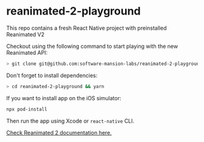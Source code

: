 # reanimated-2-playground

This repo contains a fresh React Native project with preinstalled Reanimated V2

Checkout using the following command to start playing with the new Reanimated API:

```bash
> git clone git@github.com:software-mansion-labs/reanimated-2-playground.git
```

Don't forget to install dependencies:
```bash
> cd reanimated-2-playground && yarn
```

If you want to install app on the iOS simulator:
```bash
npx pod-install
```

Then run the app using Xcode or `react-native` CLI.

[Check Reanimated 2 documentation here.](docs.swmansion.com/react-native-reanimated/)
